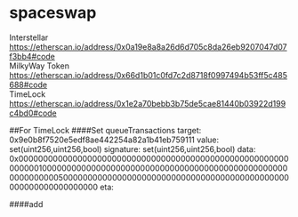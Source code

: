 # spaceswap

Interstellar   https://etherscan.io/address/0x0a19e8a8a26d6d705c8da26eb9207047d07f3bb4#code		
MilkyWay Token https://etherscan.io/address/0x66d1b01c0fd7c2d8718f0997494b53ff5c485688#code		 
TimeLock       https://etherscan.io/address/0x1e2a70bebb3b75de5cae81440b03922d199c4bd0#code		



##For TimeLock
####Set
queueTransactions
target:
0x9e0b8f7520e5edf8ae442254a82a1b41eb759111
value:
set(uint256,uint256,bool)
signature:
set(uint256,uint256,bool)
data:
0x0000000000000000000000000000000000000000000000000000000000000100000000000000000000000000000000000000000000000000000000000050000000000000000000000000000000000000000000000000000000000000000
eta:

####add